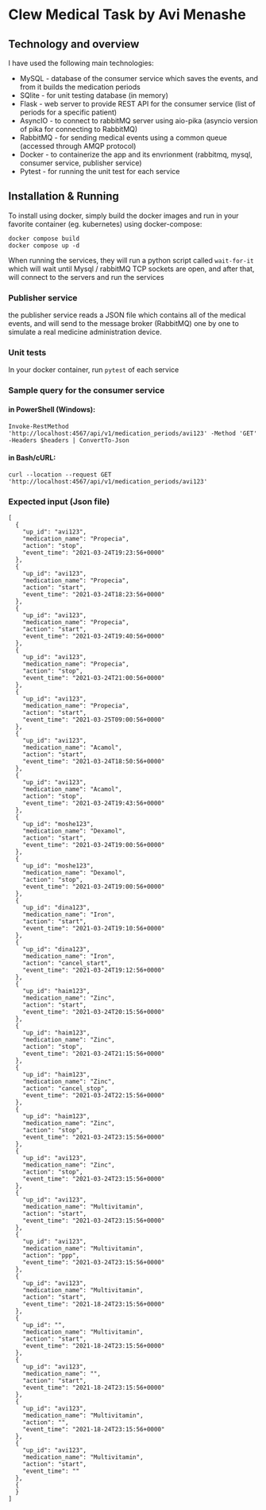 # Clew Medical Task by Avi Menashe

## Technology and overview
I have used the following main technologies:
* MySQL - database of the consumer service which saves the events, and from it builds the medication periods
* SQlite - for unit testing database (in memory)
* Flask - web server to provide REST API for the consumer service (list of periods for a specific patient)
* AsyncIO - to connect to rabbitMQ server using aio-pika (asyncio version of pika for connecting to RabbitMQ)
* RabbitMQ - for sending medical events using a common queue (accessed through AMQP protocol)
* Docker - to containerize the app and its envrionment (rabbitmq, mysql, consumer service, publisher service)
* Pytest - for running the unit test for each service
## Installation & Running
To install using docker, simply build the docker images and run in your favorite container (eg. kubernetes)
using docker-compose:
```
docker compose build
docker compose up -d
```
When running the services, they will run a python script called `wait-for-it` which will wait until Mysql / rabbitMQ TCP sockets are open, and after that, will connect to the servers and run the services

### Publisher service
the publisher service reads a JSON file which contains all of the medical events, and will send to the message broker (RabbitMQ) one by one to simulate a real medicine administration device.

### Unit tests
In your docker container, run `pytest` of each service

### Sample query for the consumer service
#### in PowerShell (Windows):
```
Invoke-RestMethod 'http://localhost:4567/api/v1/medication_periods/avi123' -Method 'GET' -Headers $headers | ConvertTo-Json
```
#### in Bash/cURL:
```
curl --location --request GET 'http://localhost:4567/api/v1/medication_periods/avi123'
```

### Expected input (Json file)
```
[
  {
    "up_id": "avi123",
    "medication_name": "Propecia",
    "action": "stop",
    "event_time": "2021-03-24T19:23:56+0000"
  },
  {
    "up_id": "avi123",
    "medication_name": "Propecia",
    "action": "start",
    "event_time": "2021-03-24T18:23:56+0000"
  },
  {
    "up_id": "avi123",
    "medication_name": "Propecia",
    "action": "start",
    "event_time": "2021-03-24T19:40:56+0000"
  },
  {
    "up_id": "avi123",
    "medication_name": "Propecia",
    "action": "stop",
    "event_time": "2021-03-24T21:00:56+0000"
  },
  {
    "up_id": "avi123",
    "medication_name": "Propecia",
    "action": "start",
    "event_time": "2021-03-25T09:00:56+0000"
  },
  {
    "up_id": "avi123",
    "medication_name": "Acamol",
    "action": "start",
    "event_time": "2021-03-24T18:50:56+0000"
  },
  {
    "up_id": "avi123",
    "medication_name": "Acamol",
    "action": "stop",
    "event_time": "2021-03-24T19:43:56+0000"
  },
  {
    "up_id": "moshe123",
    "medication_name": "Dexamol",
    "action": "start",
    "event_time": "2021-03-24T19:00:56+0000"
  },
  {
    "up_id": "moshe123",
    "medication_name": "Dexamol",
    "action": "stop",
    "event_time": "2021-03-24T19:00:56+0000"
  },
  {
    "up_id": "dina123",
    "medication_name": "Iron",
    "action": "start",
    "event_time": "2021-03-24T19:10:56+0000"
  },
  {
    "up_id": "dina123",
    "medication_name": "Iron",
    "action": "cancel_start",
    "event_time": "2021-03-24T19:12:56+0000"
  },
  {
    "up_id": "haim123",
    "medication_name": "Zinc",
    "action": "start",
    "event_time": "2021-03-24T20:15:56+0000"
  },
  {
    "up_id": "haim123",
    "medication_name": "Zinc",
    "action": "stop",
    "event_time": "2021-03-24T21:15:56+0000"
  },
  {
    "up_id": "haim123",
    "medication_name": "Zinc",
    "action": "cancel_stop",
    "event_time": "2021-03-24T22:15:56+0000"
  },
  {
    "up_id": "haim123",
    "medication_name": "Zinc",
    "action": "stop",
    "event_time": "2021-03-24T23:15:56+0000"
  },
  {
    "up_id": "avi123",
    "medication_name": "Zinc",
    "action": "stop",
    "event_time": "2021-03-24T23:15:56+0000"
  },
  {
    "up_id": "avi123",
    "medication_name": "Multivitamin",
    "action": "start",
    "event_time": "2021-03-24T23:15:56+0000"
  },
  {
    "up_id": "avi123",
    "medication_name": "Multivitamin",
    "action": "ppp",
    "event_time": "2021-03-24T23:15:56+0000"
  },
  {
    "up_id": "avi123",
    "medication_name": "Multivitamin",
    "action": "start",
    "event_time": "2021-18-24T23:15:56+0000"
  },
  {
    "up_id": "",
    "medication_name": "Multivitamin",
    "action": "start",
    "event_time": "2021-18-24T23:15:56+0000"
  },
  {
    "up_id": "avi123",
    "medication_name": "",
    "action": "start",
    "event_time": "2021-18-24T23:15:56+0000"
  },
  {
    "up_id": "avi123",
    "medication_name": "Multivitamin",
    "action": "",
    "event_time": "2021-18-24T23:15:56+0000"
  },
  {
    "up_id": "avi123",
    "medication_name": "Multivitamin",
    "action": "start",
    "event_time": ""
  },
  {
  }
]
```
